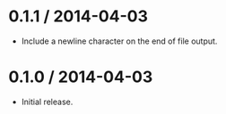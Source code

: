 
0.1.1 / 2014-04-03
==================

  * Include a newline character on the end of file output.

0.1.0 / 2014-04-03
==================

  * Initial release.
